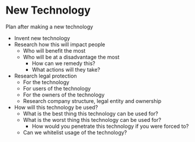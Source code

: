 # New Technology
Plan after making a new technology

- Invent new technology
- Research how this will impact people
  - Who will benefit the most
  - Who will be at a disadvantage the most
    - How can we remedy this?
    - What actions will they take?
- Research legal protection
  - For the technology
  - For users of the technology
  - For the owners of the technology
  - Research company structure, legal entity and ownership
- How will this technology be used?
  - What is the best thing this technology can be used for?
  - What is the worst thing this technology can be used for?
    - How would you penetrate this technology if you were forced to?
  - Can we whitelist usage of the technology?
